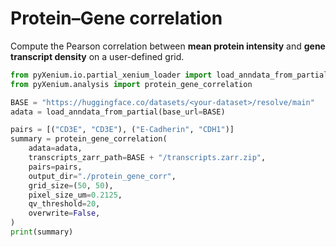 # Protein–Gene correlation

Compute the Pearson correlation between **mean protein intensity** and **gene transcript density** on a user-defined grid.

```python
from pyXenium.io.partial_xenium_loader import load_anndata_from_partial
from pyXenium.analysis import protein_gene_correlation

BASE = "https://huggingface.co/datasets/<your-dataset>/resolve/main"
adata = load_anndata_from_partial(base_url=BASE)

pairs = [("CD3E", "CD3E"), ("E-Cadherin", "CDH1")]
summary = protein_gene_correlation(
    adata=adata,
    transcripts_zarr_path=BASE + "/transcripts.zarr.zip",
    pairs=pairs,
    output_dir="./protein_gene_corr",
    grid_size=(50, 50),
    pixel_size_um=0.2125,
    qv_threshold=20,
    overwrite=False,
)
print(summary)
```
